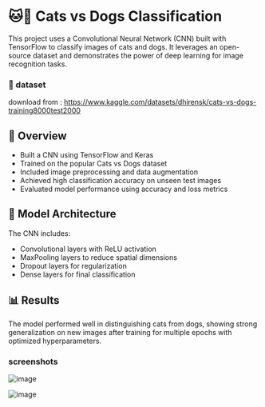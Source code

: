 # 🐱🐶 Cats vs Dogs Classification

This project uses a Convolutional Neural Network (CNN) built with TensorFlow to classify images of cats and dogs. It leverages an open-source dataset and demonstrates the power of deep learning for image recognition tasks.

### 📂 dataset
download from : https://www.kaggle.com/datasets/dhirensk/cats-vs-dogs-training8000test2000 

## 📌 Overview

- Built a CNN using TensorFlow and Keras
- Trained on the popular Cats vs Dogs dataset
- Included image preprocessing and data augmentation
- Achieved high classification accuracy on unseen test images
- Evaluated model performance using accuracy and loss metrics

## 🧠 Model Architecture

The CNN includes:
- Convolutional layers with ReLU activation
- MaxPooling layers to reduce spatial dimensions
- Dropout layers for regularization
- Dense layers for final classification

## 📊 Results

The model performed well in distinguishing cats from dogs, showing strong generalization on new images after training for multiple epochs with optimized hyperparameters.

### screenshots

![image](https://github.com/user-attachments/assets/2bae5222-4542-423e-8c50-53166097ec11)


![image](https://github.com/user-attachments/assets/5855a8eb-9183-4464-9d76-deddd928eb65)

